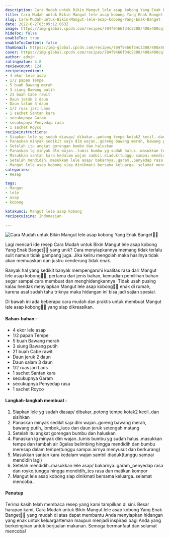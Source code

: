 ```yaml
---
description: Cara Mudah untuk Bikin Mangut lele asap kobong Yang Enak Banget"
title: Cara Mudah untuk Bikin Mangut lele asap kobong Yang Enak Banget
slug: Cara-Mudah-untuk-Bikin-Mangut-lele-asap-kobong-Yang-Enak-Banget
date: 2022-6-2T03:09:12.063Z
image: https://img-global.cpcdn.com/recipes/704f9466f34c2308/400x400cq70/photo.jpg
hideToc: false
enableToc: true
enableTocContent: false
thumbnail: https://img-global.cpcdn.com/recipes/704f9466f34c2308/400x400cq70/photo.jpg
cover: https://img-global.cpcdn.com/recipes/704f9466f34c2308/400x400cq70/photo.jpg
author: admin
ratingvalue: 4.8
reviewcount: 124
recipeingredient:
- 4 ekor lele asap
- 1/2 papan Tempe
- 5 buah Bawang merah
- 3 siung Bawang putih
- 21 buah Cabe rawit
- Daun jeruk 2 daun
- Daun salam 3 daun
- 1/2 ruas jari Laos
- 1 sachet Santan kara
- secukupnya Garam
- secukupnya Penyedap rasa
- 1 sachet Royco
recipeinstructions:
- Siapkan lele yg sudah diasap/ dibakar..potong tempe kotak2 kecil..dan sisihkan
- Panaskan minyak sedikit saja dlm wajan..goreng bawang merah, bawang putih,,lombok,,laos dan daun jeruk setengah matang
- Setelah itu angkat gorengan bumbu dan haluskan
- Panaskan lg minyak dlm wajan..tumis bumbu yg sudah halus..masukkan tempe dan tambah air 3gelas belimbing hingga mendidih dan bumbu meresap dalam tempe(tunggu sampai airnya menyusut dan berkurang)
- Masukkan santan kara kedalam wajan sambil diaduk(tunggu sampai mendidih lagi)
- Setelah mendidih..masukkan lele asap/ bakarnya..garam,,penyedap rasa dan royko,tunggu hingga mendidih,,tes rasa dan matikan kompor
- Mangut lele asap kobong siap dinikmati bersama keluarga..selamat mencoba..
categories:
- Resep

tags:
- Mangut
- lele
- asap
- kobong

katakunci: Mangut lele asap kobong
recipecuisine: Indonesian

---
```


![Cara Mudah untuk Bikin Mangut lele asap kobong Yang Enak Banget👩‍🍳](https://img-global.cpcdn.com/recipes/704f9466f34c2308/400x400cq70/photo.jpg)

Lagi mencari ide resep Cara Mudah untuk Bikin Mangut lele asap kobong Yang Enak Banget👩‍🍳 yang unik? Cara menyiapkannya memang tidak terlalu sulit namun tidak gampang juga. Jika keliru mengolah maka hasilnya tidak akan memuaskan dan justru cenderung tidak enak.

Banyak hal yang sedikit banyak mempengaruhi kualitas rasa dari Mangut lele asap kobong👩‍🍳, pertama dari jenis bahan, kemudian pemilihan bahan segar sampai cara membuat dan menghidangkannya. Tidak usah pusing kalau hendak menyiapkan Mangut lele asap kobong👩‍🍳 enak di rumah, karena asal sudah tahu triknya maka hidangan ini bisa jadi sajian spesial.

Di bawah ini ada beberapa cara mudah dan praktis untuk membuat Mangut lele asap kobong👩‍🍳 yang siap dikreasikan.

<!--inarticleads1-->

#### Bahan-bahan :

- 4 ekor lele asap
- 1/2 papan Tempe
- 5 buah Bawang merah
- 3 siung Bawang putih
- 21 buah Cabe rawit
- Daun jeruk 2 daun
- Daun salam 3 daun
- 1/2 ruas jari Laos
- 1 sachet Santan kara
- secukupnya Garam
- secukupnya Penyedap rasa
- 1 sachet Royco

<!--inarticleads2-->

#### Langkah-langkah membuat :

1. Siapkan lele yg sudah diasap/ dibakar..potong tempe kotak2 kecil..dan sisihkan
1. Panaskan minyak sedikit saja dlm wajan..goreng bawang merah, bawang putih,,lombok,,laos dan daun jeruk setengah matang
1. Setelah itu angkat gorengan bumbu dan haluskan
1. Panaskan lg minyak dlm wajan..tumis bumbu yg sudah halus..masukkan tempe dan tambah air 3gelas belimbing hingga mendidih dan bumbu meresap dalam tempe(tunggu sampai airnya menyusut dan berkurang)
1. Masukkan santan kara kedalam wajan sambil diaduk(tunggu sampai mendidih lagi)
1. Setelah mendidih..masukkan lele asap/ bakarnya..garam,,penyedap rasa dan royko,tunggu hingga mendidih,,tes rasa dan matikan kompor
1. Mangut lele asap kobong siap dinikmati bersama keluarga..selamat mencoba..

#### Penutup

Terima kasih telah membaca resep yang kami tampilkan di sini. Besar harapan kami, Cara Mudah untuk Bikin Mangut lele asap kobong Yang Enak Banget👩‍🍳 yang mudah di atas dapat membantu Anda menyiapkan hidangan yang enak untuk keluarga/teman maupun menjadi inspirasi bagi Anda yang berkeinginan untuk berjualan makanan. Semoga bermanfaat dan selamat mencoba!